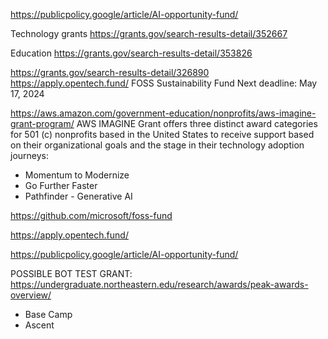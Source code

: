 https://publicpolicy.google/article/AI-opportunity-fund/ 

Technology grants
https://grants.gov/search-results-detail/352667


Education
https://grants.gov/search-results-detail/353826

https://grants.gov/search-results-detail/326890
https://apply.opentech.fund/
FOSS Sustainability Fund
 Next deadline: May 17, 2024

https://aws.amazon.com/government-education/nonprofits/aws-imagine-grant-program/ 
AWS IMAGINE Grant offers three distinct award categories for 501 (c) nonprofits based in the United States to receive support based on their organizational goals and the stage in their technology adoption journeys:
- Momentum to Modernize
- Go Further Faster
- Pathfinder - Generative AI

https://github.com/microsoft/foss-fund

https://apply.opentech.fund/ 

https://publicpolicy.google/article/AI-opportunity-fund/

POSSIBLE BOT TEST GRANT: https://undergraduate.northeastern.edu/research/awards/peak-awards-overview/
- Base Camp
- Ascent

